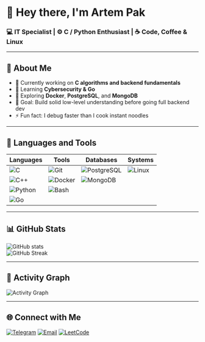 # 👋 Hey there, I'm **Artem Pak**
### 💻 IT Specialist | ⚙️ C / Python Enthusiast | ☕ Code, Coffee & Linux  

---

## 🧠 About Me
- 🔭 Currently working on **C algorithms and backend fundamentals**
- 🌱 Learning **Cybersecurity & Go**
- 🧩 Exploring **Docker**, **PostgreSQL**, and **MongoDB**
- 🎯 Goal: Build solid low-level understanding before going full backend dev
- ⚡ Fun fact: I debug faster than I cook instant noodles  

---

## 🧰 Languages and Tools
| Languages | Tools | Databases | Systems |
|------------|--------|------------|----------|
| ![C](https://cdn.jsdelivr.net/gh/devicons/devicon/icons/c/c-original.svg) | ![Git](https://cdn.jsdelivr.net/gh/devicons/devicon/icons/git/git-original.svg) | ![PostgreSQL](https://cdn.jsdelivr.net/gh/devicons/devicon/icons/postgresql/postgresql-original.svg) | ![Linux](https://cdn.jsdelivr.net/gh/devicons/devicon/icons/linux/linux-original.svg) |
| ![C++](https://cdn.jsdelivr.net/gh/devicons/devicon/icons/cplusplus/cplusplus-original.svg) | ![Docker](https://cdn.jsdelivr.net/gh/devicons/devicon/icons/docker/docker-original.svg) | ![MongoDB](https://cdn.jsdelivr.net/gh/devicons/devicon/icons/mongodb/mongodb-original.svg) |  |
| ![Python](https://cdn.jsdelivr.net/gh/devicons/devicon/icons/python/python-original.svg) | ![Bash](https://cdn.jsdelivr.net/gh/devicons/devicon/icons/bash/bash-original.svg) |  |  |
| ![Go](https://cdn.jsdelivr.net/gh/devicons/devicon/icons/go/go-original.svg) |  |  |  |

---

## 📊 GitHub Stats
![GitHub stats](https://github-readme-stats.vercel.app/api?username=ArtemPak289&show_icons=true&theme=tokyonight)  
![GitHub Streak](https://github-readme-streak-stats.herokuapp.com/?user=ArtemPak289&theme=tokyonight)

---

## 🧩 Activity Graph
![Activity Graph](https://github-readme-activity-graph.vercel.app/graph?username=ArtemPak289&theme=tokyo-night)

---

## 🌐 Connect with Me
[![Telegram](https://img.shields.io/badge/Telegram-%230077B5.svg?style=for-the-badge&logo=telegram&logoColor=white)](https://t.me/Artem20077)
[![Email](https://img.shields.io/badge/Email-Apple%20Mail-black?style=for-the-badge&logo=apple&logoColor=white)](mailto:artempak85@icloud.com)
[![LeetCode](https://img.shields.io/badge/LeetCode-orange?style=for-the-badge&logo=leetcode&logoColor=white)](https://www.leetcode.com/rx3evmoqym)
